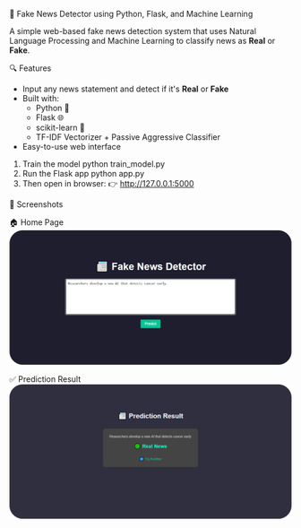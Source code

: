 📰 Fake News Detector using Python, Flask, and Machine Learning

A simple web-based fake news detection system that uses Natural Language Processing and Machine Learning to classify news as **Real** or **Fake**.

🔍 Features

- Input any news statement and detect if it's **Real** or **Fake**
- Built with:
  - Python 🐍
  - Flask 🌐
  - scikit-learn 🤖
  - TF-IDF Vectorizer + Passive Aggressive Classifier
- Easy-to-use web interface

1. Train the model
   python train_model.py
2. Run the Flask app
   python app.py
3. Then open in browser:
👉 http://127.0.0.1:5000

📸 Screenshots

🏠 Home Page
![Home Page](screenshots/home.png)

✅ Prediction Result
![Result Page](screenshots/prediction.png)

